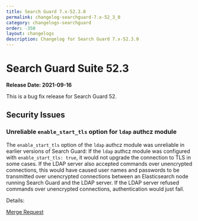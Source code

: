 ```yaml
---
title: Search Guard 7.x-52.3.0
permalink: changelog-searchguard-7.x-52_3_0
category: changelogs-searchguard
order: -350
layout: changelogs
description: Changelog for Search Guard 7.x-52.3.0
---
```


<!--- Copyright 2021 floragunn GmbH -->

# Search Guard Suite 52.3

**Release Date: 2021-09-16**

This is a bug fix release for Search Guard 52. 

## Security Issues

### Unreliable `enable_start_tls` option for `ldap` authcz module

The `enable_start_tls` option of the `ldap` authcz module was unreliable in earlier versions of Search Guard: If the `ldap` authcz module was configured with `enable_start_tls: true`, it would not upgrade the connection to TLS in some cases. If the LDAP server also accepted commands over unencrypted connections, this would have caused user names and passwords to be transmitted over unencrypted connections between an Elasticsearch node running Search Guard and the LDAP server. If the LDAP server refused commands over unencrypted connections, authentication would just fail.

Details:

[Merge Request](https://git.floragunn.com/search-guard/search-guard-suite-enterprise/-/merge_requests/116) 
